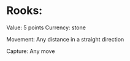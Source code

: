 # Rooks:

Value: 5 points
Currency: stone

Movement:
    Any distance in a straight direction

Capture:
    Any move
